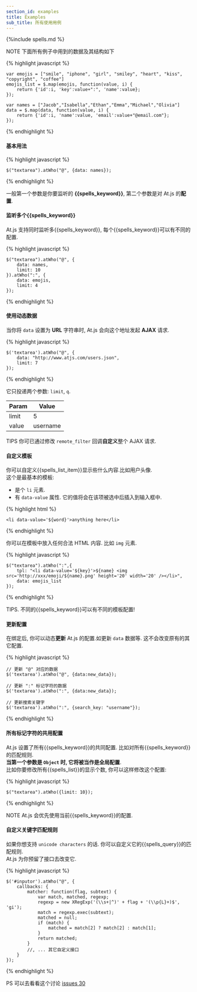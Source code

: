 ```yaml
---
section_id: examples
title: Examples
sub_title: 所有使用用例
---
```

{%include spells.md %}

<span class="label label-warning">NOTE</span> 下面所有例子中用到的数据及其结构如下

{% highlight javascript %}

    var emojis = ["smile", "iphone", "girl", "smiley", "heart", "kiss", "copyright", "coffee"]
    emojis_list = $.map(emojis, function(value, i) {
        return {'id':i, 'key':value+":", 'name':value};
    });

    var names = ["Jacob","Isabella","Ethan","Emma","Michael","Olivia"]
    data = $.map(data, function(value, i) {
        return {'id':i, 'name':value, 'email':value+"@email.com"};
    });

{% endhighlight %}

#### 基本用法

{% highlight javascript %}

    $("textarea").atWho("@", {data: names});

{% endhighlight %}

一般第一个参数是你要监听的 **{{spells_keyword}}**, 第二个参数是对 At.js 的**配置**.  

#### 监听多个{{spells_keyword}}

At.js 支持同时监听多{{spells_keyword}}, 每个{{spells_keyword}}可以有不同的配置.

{% highlight javascript %}

    $("textarea").atWho("@", {
        data: names,
        limit: 10
    }).atWho(":", {
        data: emojis,
        limit: 4
    });

{% endhighlight %}


#### 使用动态数据

当你将 `data` 设置为 **URL** 字符串时, At.js 会向这个地址发起 **AJAX** 请求.  

{% highlight javascript %}

    $('textarea').atWho("@", {
        data: "http://www.atjs.com/users.json", 
        limit: 7
    });

{% endhighlight %}

它只投递两个参数: `limit`, `q`.

<table class="table table-bordered table-striped" style="width: auto;">
    <thead>
        <tr>
            <th>Param</th>
            <th>Value</th>
        </tr>
    </thead>
    <tbody>
        <tr>
            <td>limit</td>
            <td>5</td>
        </tr>
        <tr>
            <td>value</td>
            <td>username</td>
        </tr>
    </tbody>
</table>

<span class="label label-info">TIPS</span> 你可已通过修改 `remote_filter` 回调**自定义**整个 AJAX 请求.


#### 自定义模板

你可以自定义{{spells_list_item}}显示些什么内容.比如用户头像.  
这个是最基本的模板:

* 是个 `li` 元素.
* 有 `data-value` 属性. 它的值将会在该项被选中后插入到输入框中.

{% highlight html %}

    <li data-value='${word}'>anything here</li>

{% endhighlight %}

你可以在模板中放入任何合法 HTML 内容. 比如 `img` 元素.

{% highlight javascript %}

    $("textarea").atWho(":",{
        tpl: "<li data-value='${key}'>${name} <img src='http://xxx/emoji/${name}.png' height='20' width='20' /></li>",
        data: emojis_list
    });

{% endhighlight %}

<span class="label label-info">TIPS.</span> 不同的{{spells_keyword}}可以有不同的模板配置!

#### 更新配置

在绑定后, 你可以动态**更新** At.js 的配置.如更新 `data` 数据等. 这不会改变原有的其它配置.

{% highlight javascript %}

    // 更新 "@" 对应的数据
    $('textarea').atWho("@", {data:new_data});

    // 更新 ":" 标记字符的数据
    $('textarea').atWho(":", {data:new_data});

    // 更新搜索关键字
    $('textarea').atWho(":", {search_key: "username"});

{% endhighlight %}

#### 所有标记字符的共用配置

At.js 设置了所有{{spells_keyword}}的共同配置. 比如对所有{{spells_keyword}}的匹配规则.  
**当第一个参数是 `Object` 时, 它将被当作是全局配置**.  
比如你要修改所有{{spells_list}}的显示个数, 你可以这样修改这个配置:

{% highlight javascript %}

    $("textarea").atWho({limit: 10});

{% endhighlight %}

<span class="label label-warning">NOTE</span> At.js 会优先使用当前{{spells_keyword}}的配置.  


#### 自定义关键字匹配规则

如果你想支持 `unicode characters` 的话. 你可以自定义它的{{spells_query}}的匹配规则.  
At.js 为你预留了接口去改变它.  

{% highlight javascript %}

    $('#inputor').atWho("@", {
        callbacks: {
            matcher: function(flag, subtext) {
                var match, matched, regexp;
                regexp = new XRegExp('(\\s+|^)' + flag + '(\\p{L}+)$', 'gi');
                match = regexp.exec(subtext);
                matched = null;
                if (match) {
                    matched = match[2] ? match[2] : match[1];
                }
                return matched;
            }
            //, ... 其它自定义接口
        }
    });

{% endhighlight %}

<span class="label label-info">PS</span> 可以去看看这个讨论 [issues 30](https://github.com/ichord/At.js/issues/30)
